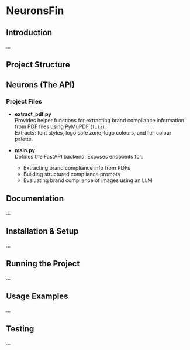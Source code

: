 # NeuronsFin

## Introduction
...

## Project Structure

## Neurons (The API)

### Project Files
- **extract_pdf.py**  
  Provides helper functions for extracting brand compliance information from PDF files using PyMuPDF (`fitz`).  
  Extracts: font styles, logo safe zone, logo colours, and full colour palette.

- **main.py**  
  Defines the FastAPI backend. Exposes endpoints for:
  - Extracting brand compliance info from PDFs
  - Building structured compliance prompts
  - Evaluating brand compliance of images using an LLM

  

## Documentation
...

## Installation & Setup
...

## Running the Project
...

## Usage Examples
...

## Testing
...

